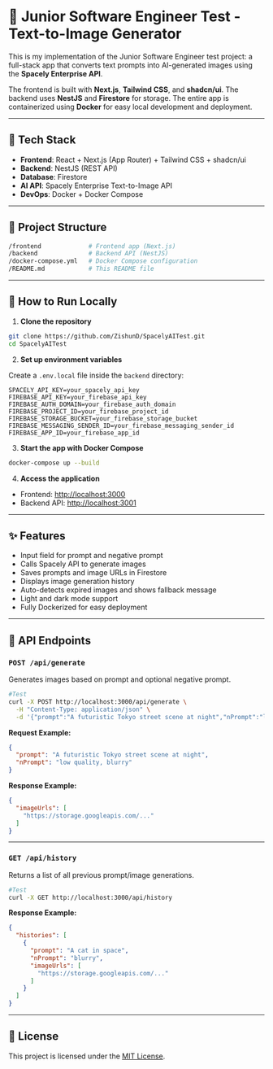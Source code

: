 # 🧠 Junior Software Engineer Test - Text-to-Image Generator

This is my implementation of the Junior Software Engineer test project: a full-stack app that converts text prompts into AI-generated images using the **Spacely Enterprise API**.

The frontend is built with **Next.js**, **Tailwind CSS**, and **shadcn/ui**. The backend uses **NestJS** and **Firestore** for storage. The entire app is containerized using **Docker** for easy local development and deployment.

---

## 🧱 Tech Stack

- **Frontend**: React + Next.js (App Router) + Tailwind CSS + shadcn/ui  
- **Backend**: NestJS (REST API)  
- **Database**: Firestore  
- **AI API**: Spacely Enterprise Text-to-Image API  
- **DevOps**: Docker + Docker Compose  

---

## 📁 Project Structure

```bash
/frontend             # Frontend app (Next.js)
/backend              # Backend API (NestJS)
/docker-compose.yml   # Docker Compose configuration
/README.md            # This README file
```
---

## 🚀 How to Run Locally

1. **Clone the repository**

```bash
git clone https://github.com/ZishunD/SpacelyAITest.git
cd SpacelyAITest
````

2. **Set up environment variables**

Create a `.env.local` file inside the `backend` directory:

```env
SPACELY_API_KEY=your_spacely_api_key
FIREBASE_API_KEY=your_firebase_api_key
FIREBASE_AUTH_DOMAIN=your_firebase_auth_domain
FIREBASE_PROJECT_ID=your_firebase_project_id
FIREBASE_STORAGE_BUCKET=your_firebase_storage_bucket
FIREBASE_MESSAGING_SENDER_ID=your_firebase_messaging_sender_id
FIREBASE_APP_ID=your_firebase_app_id
```

3. **Start the app with Docker Compose**

```bash
docker-compose up --build
```

4. **Access the application**

* Frontend: [http://localhost:3000](http://localhost:3000)
* Backend API: [http://localhost:3001](http://localhost:3001)

---

## ✨ Features

* Input field for prompt and negative prompt
* Calls Spacely API to generate images
* Saves prompts and image URLs in Firestore
* Displays image generation history
* Auto-detects expired images and shows fallback message
* Light and dark mode support
* Fully Dockerized for easy deployment

---

## 🧪 API Endpoints

### `POST /api/generate`

Generates images based on prompt and optional negative prompt.

```bash
#Test
curl -X POST http://localhost:3000/api/generate \
  -H "Content-Type: application/json" \
  -d '{"prompt":"A futuristic Tokyo street scene at night","nPrompt":"low quality, blurry"}'
```

**Request Example:**

```json
{
  "prompt": "A futuristic Tokyo street scene at night",
  "nPrompt": "low quality, blurry"
}
```

**Response Example:**

```json
{
  "imageUrls": [
    "https://storage.googleapis.com/..."
  ]
}
```

---

### `GET /api/history`

Returns a list of all previous prompt/image generations.

```bash
#Test
curl -X GET http://localhost:3000/api/history
```

**Response Example:**

```json
{
  "histories": [
    {
      "prompt": "A cat in space",
      "nPrompt": "blurry",
      "imageUrls": [
        "https://storage.googleapis.com/..."
      ]
    }
  ]
}
```

---

## 📄 License

This project is licensed under the [MIT License](LICENSE).